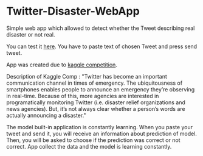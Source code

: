 # Twitter-Disaster-WebApp
Simple web app which allowed to detect whether the Tweet describing real disaster or not real.

You can test it [here](http://cezang.pythonanywhere.com).
You have to paste text of chosen Tweet and press send tweet.

App was created due to [kaggle competition](https://www.kaggle.com/c/nlp-getting-started). 

Description of Kaggle Comp :
"Twitter has become an important communication channel in times of emergency.
The ubiquitousness of smartphones enables people to announce an emergency they’re observing in real-time.
Because of this, more agencies are interested in programatically monitoring Twitter (i.e. disaster relief organizations and news agencies). 
But, it’s not always clear whether a person’s words are actually announcing a disaster."

The model built-in application is constantly learning. 
When you paste your tweet and send it, you will receive an information about prediction of model. 
Then, you will be asked to choose if the prediction was correct or not correct. 
App collect the data and the model is learning constantly.
